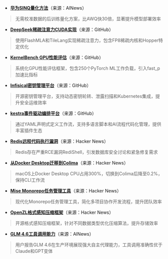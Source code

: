 - **[华为SINQ量化方法](https://arxiv.org/abs/2509.22944)**（来源：AINews）  
> 无需校准数据的后训练量化方案，比AWQ快30倍，显著提升模型部署效率

- **[DeepSeek稀疏注意力CUDA实现](https://github.com/deepseek-ai/FlashMLA)**（来源：GitHub）  
> 使用FlashMLA和TileLang实现稀疏注意力，包含FP8稀疏内核和Hopper特定优化

- **[KernelBench GPU性能评估](https://harvard-edge.github.io/cs249r_fall2025/blog/2024/10/01/gpu-performance-engineering/)**（来源：GitHub）  
> 系统化GPU性能评估框架，包含250个PyTorch ML工作负载，引入fast_p加速比指标

- **[Infisical密钥管理平台](https://github.com/Infisical/infisical)**（来源：GitHub）  
> 开源密钥管理平台，支持动态密钥轮转、泄露扫描和Kubernetes集成，提升安全运维效率

- **[kestra事件驱动编排平台](https://github.com/kestra-io/kestra)**（来源：GitHub）  
> 通过YAML声明式定义工作流，支持多语言脚本和AI流程代码化管理，提供丰富插件生态

- **[Redis远程代码执行漏洞](https://news.ycombinator.com/item?id=45497027)**（来源：Hacker News）  
> Redis存在严重RCE漏洞RediShell，引发数据库安全讨论和紧急修复需求

- **[从Docker Desktop迁移到Colima](https://news.ycombinator.com/item?id=45492438)**（来源：Hacker News）  
> macOS上Docker Desktop CPU占用300%，切换到Colima后降至0.2%，保持CLI工作流

- **[Mise Monorepo任务管理工具](https://news.ycombinator.com/item?id=45491621)**（来源：Hacker News）  
> 现代化Monorepo任务管理工具，简化多项目协作开发流程，提升团队效率

- **[OpenZL格式感知压缩框架](https://news.ycombinator.com/item?id=45492803)**（来源：Hacker News）  
> 开源格式感知压缩框架，针对不同数据类型优化压缩算法，提升存储效率

- **[GLM 4.6工具调用能力](https://www.reddit.com/r/LocalLLaMA/comments/1nx18ax/glm_46_is_a_fuking_amazing_model_and_nobody_can/)**（来源：AINews）  
> 用户报告GLM 4.6在生产环境展现强大自主代理能力，工具调用准确性优于Claude和GPT变体